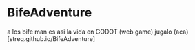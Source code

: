 # BifeAdventure
a los bife man es asi la vida en GODOT (web game)
jugalo (aca)[streq.github.io/BifeAdventure]
